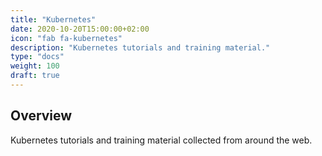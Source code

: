 ```yaml
---
title: "Kubernetes"
date: 2020-10-20T15:00:00+02:00
icon: "fab fa-kubernetes"
description: "Kubernetes tutorials and training material."
type: "docs"
weight: 100
draft: true
---
```


## Overview

Kubernetes tutorials and training material collected from around the web.

